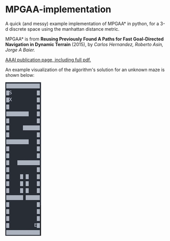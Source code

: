 # MPGAA-implementation

A quick (and messy) example implementation of MPGAA* in python, for a 3-d discrete space using the manhattan distance metric.

MPGAA\*  is from **Reusing Previously Found A Paths for Fast Goal-Directed Navigation in Dynamic Terrain** (2015), by
*Carlos Hernandez, Roberto Asin, Jorge A Baier.*

[AAAI publication page, including full pdf.](https://www.aaai.org/ocs/index.php/AAAI/AAAI15/paper/view/10053)

An example visualization of the algorithm's solution for an unknown maze is shown below: 

![Example maze solution](https://raw.githubusercontent.com/arl-o/MPGAA-implementation/master/ezgif-2-8a1929c602.gif)
